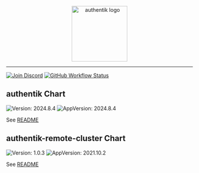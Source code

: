 <p align="center">
    <img src="https://goauthentik.io/img/icon_top_brand_colour.svg" height="150" alt="authentik logo">
</p>

---

[![Join Discord](https://img.shields.io/discord/809154715984199690?label=Discord&style=for-the-badge)](https://goauthentik.io/discord)
[![GitHub Workflow Status](https://img.shields.io/github/actions/workflow/status/goauthentik/helm/lint-test.yaml?branch=main&label=ci&style=for-the-badge)](https://github.com/goauthentik/helm/actions/workflows/lint-test.yaml)

## authentik Chart

![Version: 2024.8.4](https://img.shields.io/badge/Version-2024.8.4-informational?style=for-the-badge)
![AppVersion: 2024.8.4](https://img.shields.io/badge/AppVersion-2024.8.4-informational?style=for-the-badge)

See [README](./charts/authentik/README.md)

## authentik-remote-cluster Chart

![Version: 1.0.3](https://img.shields.io/badge/Version-1.0.3-informational?style=for-the-badge)
![AppVersion: 2021.10.2](https://img.shields.io/badge/AppVersion-2021.10.2-informational?style=for-the-badge)

See [README](./charts/authentik-remote-cluster/README.md)
